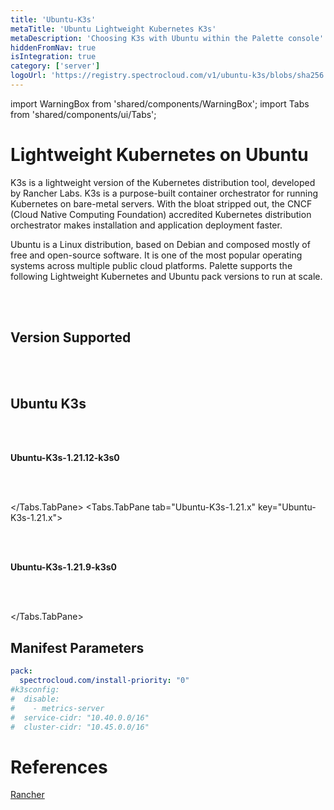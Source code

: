 ```yaml
---
title: 'Ubuntu-K3s'
metaTitle: 'Ubuntu Lightweight Kubernetes K3s'
metaDescription: 'Choosing K3s with Ubuntu within the Palette console'
hiddenFromNav: true
isIntegration: true
category: ['server']
logoUrl: 'https://registry.spectrocloud.com/v1/ubuntu-k3s/blobs/sha256:10c291a69f428cc6f42458e86cf07fd3a3202c3625cc48121509c56bdf080f38?type=image/png'
---
```


import WarningBox from 'shared/components/WarningBox';
import Tabs from 'shared/components/ui/Tabs';


# Lightweight Kubernetes on Ubuntu

K3s is a lightweight version of the Kubernetes distribution tool, developed by Rancher Labs. K3s is a purpose-built container orchestrator for running Kubernetes on bare-metal servers.  With the bloat stripped out, the CNCF (Cloud Native Computing Foundation) accredited Kubernetes distribution orchestrator makes installation and application deployment faster.

Ubuntu is a Linux distribution, based on Debian and composed mostly of free and open-source software. It is one of the most popular operating systems across multiple public cloud platforms. Palette supports the following Lightweight Kubernetes and Ubuntu pack versions to run at scale.


<br />
<br />

## Version Supported

<br />
<br />

## Ubuntu K3s 

<Tabs>
<Tabs.TabPane tab="Ubuntu-K3s-1.22.x" key="Ubuntu-K3s-1.22.x">

<br />
<br />

**Ubuntu-K3s-1.21.12-k3s0**

<br />
<br />


</Tabs.TabPane>
<Tabs.TabPane tab="Ubuntu-K3s-1.21.x" key="Ubuntu-K3s-1.21.x">

<br />
<br />

**Ubuntu-K3s-1.21.9-k3s0**

<br />
<br />

</Tabs.TabPane>
</Tabs>


## Manifest Parameters


```yaml
pack:
  spectrocloud.com/install-priority: "0"
#k3sconfig:
#  disable:
#    - metrics-server
#  service-cidr: "10.40.0.0/16"
#  cluster-cidr: "10.45.0.0/16"
```



# References

[Rancher](https://rancher.com/docs/k3s/latest/en/)

